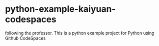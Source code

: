 # python-example-kaiyuan-codespaces
following the professor. This is a python example project for Python using Github CodeSpaces
